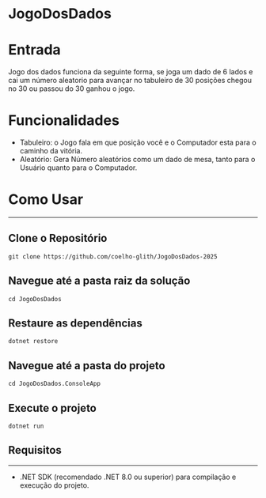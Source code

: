 # JogoDosDados

# Entrada

Jogo dos dados funciona da seguinte forma, se joga um dado de 6 lados e cai um número aleatorio para avançar no tabuleiro de 30 posições chegou no 30 ou passou do 30 ganhou o jogo.


# Funcionalidades

- Tabuleiro: o Jogo fala em que posição você e o Computador esta para o caminho da vitória.
- Aleatório: Gera Número aleatórios como um dado de mesa, tanto para o Usuário quanto para o Computador.
  
# Como Usar

---
## Clone o Repositório
```
git clone https://github.com/coelho-glith/JogoDosDados-2025
```
## Navegue até a pasta raiz da solução
```
cd JogoDosDados
```
## Restaure as dependências
```
dotnet restore
```
## Navegue até a pasta do projeto
```
cd JogoDosDados.ConsoleApp
```
## Execute o projeto
```
dotnet run
```

## Requisitos
---
- .NET SDK (recomendado .NET 8.0 ou superior) para compilação e execução do projeto.
